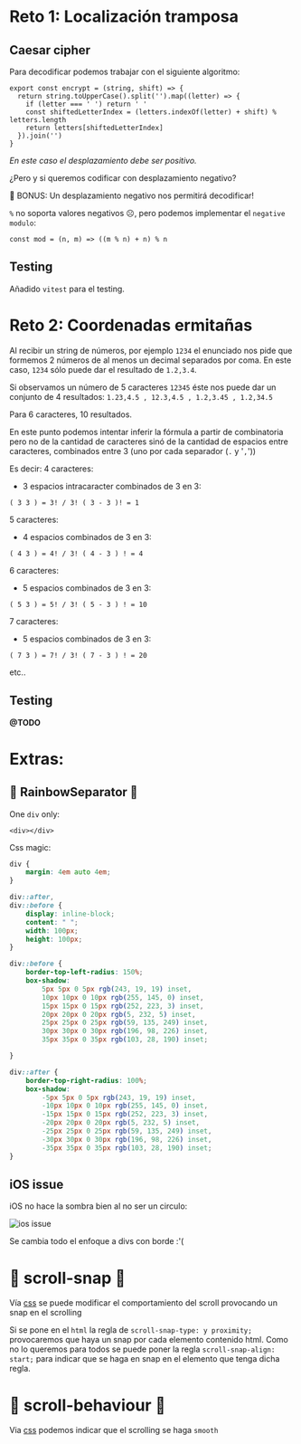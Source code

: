 # Reto 1: Localización tramposa


## Caesar cipher

Para decodificar podemos trabajar con el siguiente algoritmo:

```
export const encrypt = (string, shift) => {
  return string.toUpperCase().split('').map((letter) => {
    if (letter === ' ') return ' '
    const shiftedLetterIndex = (letters.indexOf(letter) + shift) % letters.length
    return letters[shiftedLetterIndex]
  }).join('')
}
```

*En este caso el desplazamiento debe ser positivo.*

¿Pero y si queremos codificar con desplazamiento negativo?

🦄 BONUS: Un desplazamiento negativo nos permitirá decodificar!

`%` no soporta valores negativos ☹, pero podemos implementar el `negative modulo`:

```
const mod = (n, m) => ((m % n) + n) % n
```

## Testing

Añadido `vitest` para el testing.

# Reto 2: Coordenadas ermitañas

Al recibir un string de números, por ejemplo `1234` el enunciado nos pide que formemos 2 números de al menos un decimal separados por coma. En este caso, `1234` sólo puede dar el resultado de `1.2,3.4`.

Si observamos un número de 5 caracteres `12345` éste nos puede dar un conjunto de 4 resultados: `1.23,4.5 , 12.3,4.5 , 1.2,3.45 , 1.2,34.5` 

Para 6 caracteres, 10 resultados.

En este punto podemos intentar inferir la fórmula a partir de combinatoria pero no de la cantidad de caracteres sinó de la cantidad de espacios entre caracteres, combinados entre 3 (uno por cada separador (`.` y '`,`'))

Es decir: 
4 caracteres:
- 3 espacios intracaracter combinados de 3 en 3:

```
( 3 3 ) = 3! / 3! ( 3 - 3 )! = 1
```

5 caracteres:
- 4 espacios combinados de 3 en 3:
  
```
( 4 3 ) = 4! / 3! ( 4 - 3 ) ! = 4
```

6 caracteres:
- 5 espacios combinados de 3 en 3:
  
```
( 5 3 ) = 5! / 3! ( 5 - 3 ) ! = 10
```

7 caracteres:
- 5 espacios combinados de 3 en 3:
  
```
( 7 3 ) = 7! / 3! ( 7 - 3 ) ! = 20
```

etc..

## Testing

**@TODO**

# Extras:

## 🌈 RainbowSeparator 🌈

One `div` only:

```
<div></div>
```

Css magic:

```css
div {
    margin: 4em auto 4em;
}

div::after,
div::before {
    display: inline-block;
    content: " ";
    width: 100px;
    height: 100px;
}

div::before {
    border-top-left-radius: 150%;
    box-shadow:
        5px 5px 0 5px rgb(243, 19, 19) inset,
        10px 10px 0 10px rgb(255, 145, 0) inset,
        15px 15px 0 15px rgb(252, 223, 3) inset,
        20px 20px 0 20px rgb(5, 232, 5) inset,
        25px 25px 0 25px rgb(59, 135, 249) inset,
        30px 30px 0 30px rgb(196, 98, 226) inset,
        35px 35px 0 35px rgb(103, 28, 190) inset;

}

div::after {
    border-top-right-radius: 100%;
    box-shadow:
        -5px 5px 0 5px rgb(243, 19, 19) inset,
        -10px 10px 0 10px rgb(255, 145, 0) inset,
        -15px 15px 0 15px rgb(252, 223, 3) inset,
        -20px 20px 0 20px rgb(5, 232, 5) inset,
        -25px 25px 0 25px rgb(59, 135, 249) inset,
        -30px 30px 0 30px rgb(196, 98, 226) inset,
        -35px 35px 0 35px rgb(103, 28, 190) inset;
}
```

## iOS issue

iOS no hace la sombra bien al no ser un circulo:

![ios issue](https://user-images.githubusercontent.com/5684699/202801349-85246fb5-7ab4-44d5-8047-9b6e8f883ea9.jpeg)

Se cambia todo el enfoque a divs con borde :'(

# 🏹 scroll-snap 🏸

Vía [css](https://developer.mozilla.org/en-US/docs/Web/CSS/scroll-snap-type) se puede modificar el comportamiento del scroll provocando un snap en el scrolling

Si se pone en el `html` la regla de `scroll-snap-type: y proximity;` provocaremos que haya un snap por cada elemento contenido html.  Como no lo queremos para todos
se puede poner la regla `scroll-snap-align: start;`  para indicar que se haga en snap en el elemento que tenga dicha regla.

# 💚 scroll-behaviour 💚

Via [css](https://developer.mozilla.org/en-US/docs/Web/CSS/scroll-behavior) podemos indicar que el scrolling se haga `smooth`


